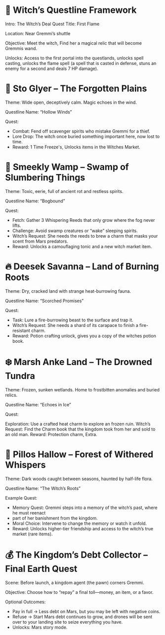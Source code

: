 # 🧙 Witch’s Questline Framework
Intro: The Witch’s Deal
Quest Title: First Flame

Location: Near Gremmi’s shuttle

Objective: Meet the witch, Find her a magical relic that will become Gremmis wand.

Unlocks: Access to the first portal into the questlands, unlocks spell casting, unlocks the flame spell (a spell
that is casted in defense, stuns an enemy for a second and deals 7 HP damage).

# 🌾 Sto Glyer – The Forgotten Plains
Theme: Wide open, deceptively calm. Magic echoes in the wind.

Questline Name: “Hollow Winds”

Quest:

* Combat: Fend off scavenger spirits who mistake Gremmi for a thief.
* Lore Drop: The witch once buried something important here, now lost to time.
* Reward: 1 Time Freeze's, Unlocks items in the Witches Market.

# 🌿 Smeekly Wamp – Swamp of Slumbering Things
Theme: Toxic, eerie, full of ancient rot and restless spirits.

Questline Name: “Bogbound”

Quest:

* Fetch: Gather 3 Whispering Reeds that only grow where the fog never lifts.
* Challenge: Avoid swamp creatures or “wake” sleeping spirits.
* Witch’s Request: She needs the reeds to brew a charm that masks your scent from Mars predators.
* Reward: Unlocks a camouflaging tonic and a new witch market item.


# 🔥 Deesek Savanna – Land of Burning Roots
Theme: Dry, cracked land with strange heat-burrowing fauna.

Questline Name: “Scorched Promises”

Quest:

* Task: Lure a fire-burrowing beast to the surface and trap it.
* Witch’s Request: She needs a shard of its carapace to finish a fire-resistant charm.
* Reward: Potion crafting unlock, gives you a copy of the witches potion book.

# ❄️ Marsh Anke Land – The Drowned Tundra
Theme: Frozen, sunken wetlands. Home to frostbitten anomalies and buried relics.

Questline Name: “Echoes in Ice”

Quest:

Exploration: Use a crafted heat charm to explore an frozen ruin.
Witch’s Request: Find the Charm book that the kingdom took from her and sold to an old man.
Reward: Protection charm, Extra.

# 🌲 Pillos Hallow – Forest of Withered Whispers
Theme: Dark woods caught between seasons, haunted by half-life flora.

Questline Name: “The Witch’s Roots”

Example Quest:

* Memory Quest: Gremmi steps into a memory of the witch’s past, where he must reenact 
* part of her banishment from the kingdom.
* Moral Choice: Intervene to change the memory or watch it unfold.
* Reward: Unlocks higher-tier friendship and access to the witch’s true market (rare items).

# 💰 The Kingdom’s Debt Collector – Final Earth Quest
Scene: Before launch, a kingdom agent (the pawn) corners Gremmi.

Objective: Choose how to “repay” a final toll—money, an item, or a favor.

Optional Outcomes:

* Pay in full → Less debt on Mars, but you may be left with negative coins.
* Refuse → Start Mars debt continues to grow, and drones will be sent over to your landing site to seize everything you have.
* Unlocks: Mars story mode.

